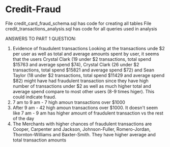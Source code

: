# Credit-Fraud

File credit_card_fraud_schema.sql has code for creating all tables
File credit_transactions_analysis.sql has code for all queries used in analysis

ANSWERS TO PART 1 QUESTION:
1) Evidence of fraudulent transactions
Looking at the transactions unde $2 per user as well as total and average amounts spent by user, it seems that the users Crystal Clark (19 under $2 transactions, total spend $15763 and average spend $74), Crystal Clark (26 under $2 transactions, total spend $15821 and average spend $72) and Sean Taylor (18 under $2 transactions, total spend $11429 and average spend $82) might have had fraudulent transaction since they have high number of transactions under $2 as well as much higher total and average spend compare to most other users (8-9 times higer).  This could indicate fraud.
2) 7 am to 9 am -  7 high amoun transactions over $1000
3) After 9 am - 42 high amoun transactions over $1000.  It doesn't seem like 7 am - 9 am has higher amount of fraudulent transaction vs the rest of the day
4) The Merchants with higher chances of fraudulent transactions are Cooper, Carpenter and Jackson, Johnson-Fuller, Romero-Jordan, Thornton-Williams and Baxter-Smith.  They have higher average and total transaction amounts